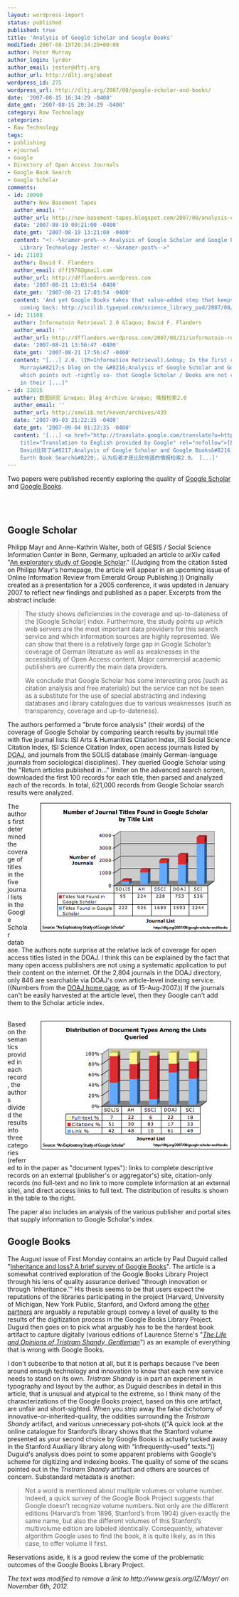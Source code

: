 ```yaml
---
layout: wordpress-import
status: published
published: true
title: 'Analysis of Google Scholar and Google Books'
modified: 2007-08-15T20:34:29+00:00
author: Peter Murray
author_login: lyrdor
author_email: jester@dltj.org
author_url: http://dltj.org/about
wordpress_id: 275
wordpress_url: http://dltj.org/2007/08/google-scholar-and-books/
date: '2007-08-15 16:34:29 -0400'
date_gmt: '2007-08-15 20:34:29 -0400'
category: Raw Technology
categories:
- Raw Technology
tags:
- publishing
- ejournal
- Google
- Directory of Open Access Journals
- Google Book Search
- Google Scholar
comments:
- id: 20990
  author: New Basement Tapes
  author_email: ''
  author_url: http://new-basement-tapes.blogspot.com/2007/08/analysis-of-google-scholar-and-google.html
  date: '2007-08-19 09:21:00 -0400'
  date_gmt: '2007-08-19 13:21:00 -0400'
  content: "<!--%kramer-pre%--> Analysis of Google Scholar and Google Books in Disruptive
    Library Technology Jester <!--%kramer-post%-->"
- id: 21103
  author: David F. Flanders
  author_email: dff1978@gmail.com
  author_url: http://dfflanders.wordpress.com
  date: '2007-08-21 13:03:54 -0400'
  date_gmt: '2007-08-21 17:03:54 -0400'
  content: 'And yet Google Books takes that value-added step that keeps students/researchers
    coming back: http://scilib.typepad.com/science_library_pad/2007/08/google-earth-bo.html'
- id: 21108
  author: Informatoin Retrieval 2.0 &laquo; David F. Flanders
  author_email: ''
  author_url: http://dfflanders.wordpress.com/2007/08/21/informatoin-retrieval-20/
  date: '2007-08-21 13:56:47 -0400'
  date_gmt: '2007-08-21 17:56:47 -0400'
  content: "[...] 2.0. (IR=Information Retrieval).&nbsp; In the first case it is Peter
    Murray&#8217;s blog on the &#8216;Analysis of Google Scholar and Google Books&#8216;
    which points out -rightly so- that Google Scholar / Books are not comprehensive
    in their [...]"
- id: 22015
  author: 数图研究 &raquo; Blog Archive &raquo; 情报检索2.0
  author_email: ''
  author_url: http://xmulib.net/keven/archives/439
  date: '2007-09-03 21:22:35 -0400'
  date_gmt: '2007-09-04 01:22:35 -0400'
  content: '[...] <a href="http://translate.google.com/translate?u=http://www.dlresearch.cn/keven/index.php/archives/465"
    title="Translation to English provided by Google" rel="nofollow">[English Translation]</a>
    David比较了&#8217;Analysis of Google Scholar and Google Books&#8216;和&#8221;Google
    Earth Book Search&#8220;，认为后者才是比较地道的情报检索2.0。 [...]'
---
```

<p>Two papers were published recently exploring the quality of <a href="http://scholar.google.com/" title="Google Scholar homepage">Google Scholar</a> and <a href="http://books.google.com/" title="Google Book Search homepage">Google Books</a>.</p>
<p><br clear="all" /><br />
<h2>Google Scholar</h2>
<p>Philipp Mayr and Anne-Kathrin Walter, both of GESIS / Social Science Information Center in Bonn, Germany, uploaded an article to arXiv called "<a href="http://arxiv.org/abs/0707.3575" title="arXiv abstract page for &#039;An exploratory study of Google Scholar&#039;">An exploratory study of Google Scholar</a>."  ((Judging from the citation listed on <span class="removed_link" title="http://www.gesis.org/IZ/Mayr/">Philipp Mayr's homepage</span>, the article will appear in an upcoming issue of Online Information Review from Emerald Group Publishing.))  Originally created as a presentation for a 2005 conference, it was updated in January 2007 to reflect new findings and published as a paper.  Excerpts from the abstract include:<br />
<blockquote>The study shows deficiencies in the coverage and up-to-dateness of the [Google Scholar] index. Furthermore, the study points up which web servers are the most important data providers for this search service and which information sources are highly represented. We can show that there is a relatively large gap in Google Scholar&rsquo;s coverage of German literature as well as weaknesses in the accessibility of Open Access content. Major commercial academic publishers are currently the main data providers. </p>
<p>We conclude that Google Scholar has some interesting pros (such as citation analysis and free materials) but the service can not be seen as a substitute for the use of special abstracting and indexing databases and library catalogues due to various weaknesses (such as transparency, coverage and up-to-dateness).</p></blockquote>
<p>The authors performed a "brute force analysis" (their words) of the coverage of Google Scholar by comparing search results by journal title with five journal lists:  ISI Arts & Humanities Citation Index, ISI Social Science Citation Index, ISI Science Citation Index, open access journals listed by <abbr title="Directory of Open Access Journals">DOAJ</abbr>, and journals from the SOLIS database (mainly German-language journals from sociological disciplines).  They queried Google Scholar using the "Return articles published in..." limiter on the advanced search screen, downloaded the first 100 records for each title, then parsed and analyzed each of the records.  In total, 621,000 records from Google Scholar search results were analyzed.</p>
<p><img src="/wp-content/uploads/2007/08/IdentificationOfJournals.png" alt="Number of Articles Found in Google Scholar by Title List" title="Number of Articles Found in Google Scholar by Title List" align="right" width="431" height="291" border="0" style="padding: 0 0 1.5em 2em;" />The authors first determined the coverage of titles in the five journal lists in the Google Scholar database.  The authors note surprise at the relative lack of coverage for open access titles listed in the DOAJ.  I think this can be explained by the fact that many open access publishers are not using a systematic application to put their content on the internet.  Of the 2,804 journals in the DOAJ directory, only 846 are searchable via DOAJ's own article-level indexing service. ((Numbers from the <a href="http://www.doaj.org/" title="Directory of Open Access Journals homepage">DOAJ home page</a>, as of 15-Aug-2007.))  If the journals can't be easily harvested at the article level, then they Google can't add them to the Scholar article index.</p>
<p><br clear="all" /><img src="/wp-content/uploads/2007/08/DistributionOfDocumentTypes.png" alt="Distribution of Document Types Among the Lists Queried" title="Distribution of Document Types Among the Lists Queried" align="right" width="430" height="291" border="0" style="padding: 0 0 1.5em 2em;" />Based on the semantics provided in each record, the authors divided the results into three categories (referred to in the paper as "document types"):  links to complete descriptive records on an external (publisher's or aggregator's) site, citation-only records (no full-text and no link to more complete information at an external site), and direct access links to full text.  The distribution of results is shown in the table to the right.</p>
<p>The paper also includes an analysis of the various publisher and portal sites that supply information to Google Scholar's index.  </p>
<h2>Google Books</h2>
<p>The August issue of First Monday contains an article by Paul Duguid called "<a href="http://www.firstmonday.org/issues/issue12_8/duguid/index.html" title="First Monday article: &#039;Inheritance and loss? A brief survey of Google Books&#039;">Inheritance and loss?  A brief survey of Google Books</a>".  The article is a somewhat contrived exploration of the Google Books Library Project through his lens of quality assurance derived "through innovation or through 'inheritance.'"  His thesis seems to be that users expect the reputations of the libraries participating in the project (Harvard, University of Michigan, New York Public, Stanford, and Oxford among the <a href="http://books.google.com/googlebooks/partners.html" title="Google Book Search Library Partners">other partners</a> are arguably a reputable group) convey a level of quality to the results of the digitization process in the Google Books Library Project.  Duguid then goes on to pick what arguably has to be the hardest book artifact to capture digitally (various editions of Laurence Sterne's "<a href="http://andromeda.rutgers.edu/~jlynch/Biblio/shandy.html" title="Tristram Shandy: An Annotated Bibliography by Jack Lynch"><i>The Life and Opinions of Tristram Shandy, Gentleman</i></a>") as an example of everything that is wrong with Google Books.  </p>
<p>I don't subscribe to that notion at all, but it is perhaps because I've been around enough technology and innovation to know that each new service needs to stand on its own.  <i>Tristram Shandy</i> is in part an experiment in typography and layout by the author, as Duguid describes in detail in this article, that is unusual and atypical to the extreme, so I think many of the characterizations of the Google Books project, based on this one artifact, are unfair and short-sighted.  When you strip away the false dichotomy of innovative-or-inherited-quality, the oddities surrounding the <i>Tristram Shandy</i> artifact, and various unnecessary pot-shots (("A quick look at the online catalogue for Stanford&rsquo;s library shows that the Stanford volume presented as your second choice by Google Books is actually tucked away in the Stanford Auxiliary library along with &ldquo;infrequently&ndash;used&rdquo; texts.")) Duguid's analysis does point to some apparent problems with Google's scheme for digitizing and indexing books.  The quality of some of the scans pointed out in the <i>Tristram Shandy</i> artifact and others are sources of concern.  Substandard metadata is another:<br />
<blockquote>Not a word is mentioned about multiple volumes or volume number. Indeed, a quick survey of the Google Book Project suggests that Google doesn&rsquo;t recognize volume numbers. Not only are the different editions (Harvard&rsquo;s from 1896, Stanford&rsquo;s from 1904) given exactly the same name, but also the different volumes of this Stanford&rsquo;s multivolume edition are labeled identically. Consequently, whatever algorithm Google uses to find the book, it is quite likely, as in this case, to offer volume II first.</p></blockquote>
<p>Reservations aside, it is a good review the some of the problematic outcomes of the Google Books Library Project.
<p style="padding:0;margin:0;font-style:italic;" class="removed_link">The text was modified to remove a link to http://www.gesis.org/IZ/Mayr/ on November 6th, 2012.</p>
